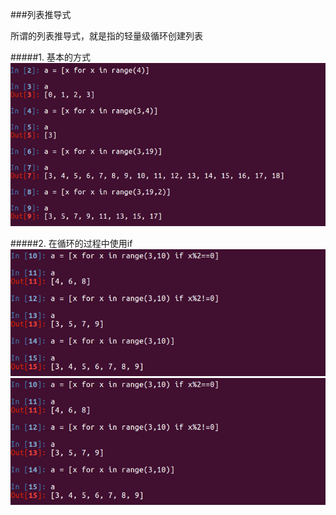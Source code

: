 ###列表推导式

所谓的列表推导式，就是指的轻量级循环创建列表

#####1. 基本的方式
![](/assets/5.3-01.png)

#####2. 在循环的过程中使用if
![](/assets/5.3-02.png)
<img src=../assets/5.3-02.png  />




